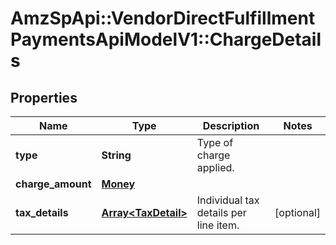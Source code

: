 # AmzSpApi::VendorDirectFulfillmentPaymentsApiModelV1::ChargeDetails

## Properties
Name | Type | Description | Notes
------------ | ------------- | ------------- | -------------
**type** | **String** | Type of charge applied. | 
**charge_amount** | [**Money**](Money.md) |  | 
**tax_details** | [**Array&lt;TaxDetail&gt;**](TaxDetail.md) | Individual tax details per line item. | [optional] 

